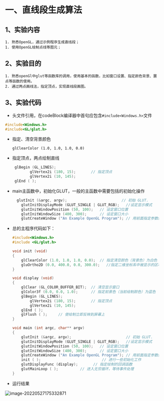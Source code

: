 # 一、直线段生成算法

## 1、实验内容

	1. 熟悉OpenGL，通过示例程序生成直线段；
	1. 使用OpenGL绘制点线等图元；

## 2、实验目的

 	1. 熟悉openGl中glut等函数库的调用，使用基本的函数，比如窗口设置、指定颜色背景、置点等函数的使用。
 	2. 通过两点画线法，指定顶点，实现直线段画图。

## 3、实验代码

- 头文件引用，在codeBlock编译器中首句应包含`#include<Windows.h>`文件

```c++
#include<Windows.h>
#include<GL/glut.h>
```

- 指定、清空背景颜色

  ```
  glClearColor (1.0, 1.0, 1.0, 0.0)
  ```

- 指定顶点，两点绘制直线

  ```c++
   glBegin (GL_LINES);
          glVertex2i (180, 15);       // 指定顶点
          glVertex2i (10, 145);
   glEnd ( );
  ```

- main主函数中，初始化GLUT，一般的主函数中需要包括的初始化操作

  ```c++
    glutInit (&argc, argv);                         // 初始 GLUT.
      glutInitDisplayMode (GLUT_SINGLE | GLUT_RGB);   //设定显示模式
      glutInitWindowPosition (50, 100);   // 设定窗口位置
      glutInitWindowSize (400, 300);      // 设定窗口大小
      glutCreateWindow ("An Example OpenGL Program"); // 用前面指定参数创建窗口，并定义窗口名称
  ```



- 总的主程序代码如下：

  ```c++
  #include<Windows.h>
  #include <GL/glut.h>     
  
  void init (void)
  {
      glClearColor (1.0, 1.0, 1.0, 0.0);  // 指定清空颜色（背景色）为白色
      gluOrtho2D (0.0, 400.0, 0.0, 300.0);   //指定二维坐标系中被显示的区域
  }
  
  void display (void)
  {
      glClear (GL_COLOR_BUFFER_BIT);  // 清空显示窗口
      glColor3f (0.0, 0.0, 1.0);      // 指定前景色（当前绘制颜色）为蓝色
      glBegin (GL_LINES);
          glVertex2i (180, 15);       // 指定顶点
          glVertex2i (10, 145);
      glEnd ( );
      glFlush ( );     // 使绘制立即反映到屏幕上
  }
  
  void main (int argc, char** argv)
  {
      glutInit (&argc, argv);                         // 初始 GLUT.
      glutInitDisplayMode (GLUT_SINGLE | GLUT_RGB);   //设定显示模式
      glutInitWindowPosition (50, 100);   // 设定窗口位置
      glutInitWindowSize (400, 300);      // 设定窗口大小
      glutCreateWindow ("An Example OpenGL Program"); // 用前面指定参数创建窗口，并定义窗口名称
      init ( );                            // 进行一些初始化工作
      glutDisplayFunc (display);       // 指定绘制的回调函数
      glutMainLoop ( );          // 进入无穷循环，等待事件处理
  }
  ```

  

- 运行结果

![image-20220527175332871](C:\Users\h\AppData\Roaming\Typora\typora-user-images\image-20220527175332871.png)